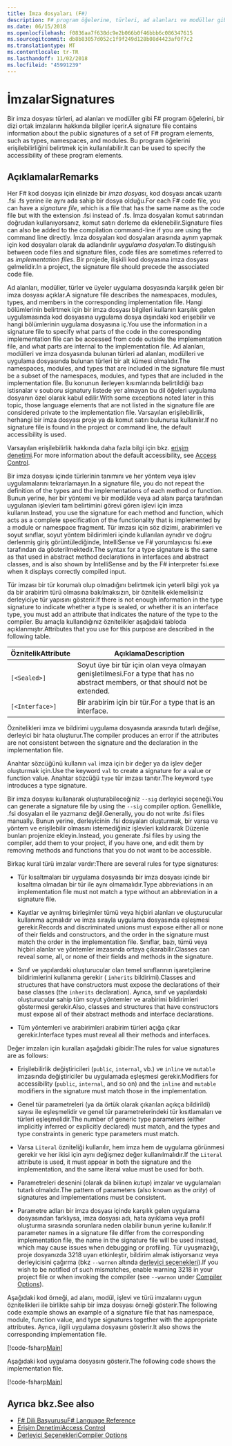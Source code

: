 ```yaml
---
title: İmza dosyaları (F#)
description: F# program öğelerine, türleri, ad alanları ve modüller gibi bir dizi ortak imzalarını hakkındaki bilgileri tutmak için F# imza dosyalarını kullanmayı öğrenin.
ms.date: 06/15/2018
ms.openlocfilehash: f0836aa7f638dc9e2b066b0f46bbb6c086347615
ms.sourcegitcommit: db8b83057d052c1f9f249d128b08d4423af0f7c2
ms.translationtype: MT
ms.contentlocale: tr-TR
ms.lasthandoff: 11/02/2018
ms.locfileid: "45991239"
---
```

# <a name="signatures"></a><span data-ttu-id="2cecb-103">İmzalar</span><span class="sxs-lookup"><span data-stu-id="2cecb-103">Signatures</span></span>

<span data-ttu-id="2cecb-104">Bir imza dosyası türleri, ad alanları ve modüller gibi F# program öğelerini, bir dizi ortak imzalarını hakkında bilgiler içerir.</span><span class="sxs-lookup"><span data-stu-id="2cecb-104">A signature file contains information about the public signatures of a set of F# program elements, such as types, namespaces, and modules.</span></span> <span data-ttu-id="2cecb-105">Bu program öğelerini erişilebilirliğini belirtmek için kullanılabilir.</span><span class="sxs-lookup"><span data-stu-id="2cecb-105">It can be used to specify the accessibility of these program elements.</span></span>

## <a name="remarks"></a><span data-ttu-id="2cecb-106">Açıklamalar</span><span class="sxs-lookup"><span data-stu-id="2cecb-106">Remarks</span></span>

<span data-ttu-id="2cecb-107">Her F# kod dosyası için elinizde bir *imza dosyası*, kod dosyası ancak uzantı .fsi .fs yerine ile aynı ada sahip bir dosya olduğu.</span><span class="sxs-lookup"><span data-stu-id="2cecb-107">For each F# code file, you can have a *signature file*, which is a file that has the same name as the code file but with the extension .fsi instead of .fs.</span></span> <span data-ttu-id="2cecb-108">İmza dosyaları komut satırından doğrudan kullanıyorsanız, komut satırı derleme da eklenebilir.</span><span class="sxs-lookup"><span data-stu-id="2cecb-108">Signature files can also be added to the compilation command-line if you are using the command line directly.</span></span> <span data-ttu-id="2cecb-109">İmza dosyaları kod dosyaları arasında ayrım yapmak için kod dosyaları olarak da adlandırılır *uygulama dosyaları*.</span><span class="sxs-lookup"><span data-stu-id="2cecb-109">To distinguish between code files and signature files, code files are sometimes referred to as *implementation files*.</span></span> <span data-ttu-id="2cecb-110">Bir projede, ilişkili kod dosyasına imza dosyası gelmelidir.</span><span class="sxs-lookup"><span data-stu-id="2cecb-110">In a project, the signature file should precede the associated code file.</span></span>

<span data-ttu-id="2cecb-111">Ad alanları, modüller, türler ve üyeler uygulama dosyasında karşılık gelen bir imza dosyası açıklar.</span><span class="sxs-lookup"><span data-stu-id="2cecb-111">A signature file describes the namespaces, modules, types, and members in the corresponding implementation file.</span></span> <span data-ttu-id="2cecb-112">Hangi bölümlerinin belirtmek için bir imza dosyası bilgileri kullanın karşılık gelen uygulamasında kod dosyasına uygulama dosya dışındaki kod erişebilir ve hangi bölümlerinin uygulama dosyasına iç.</span><span class="sxs-lookup"><span data-stu-id="2cecb-112">You use the information in a signature file to specify what parts of the code in the corresponding implementation file can be accessed from code outside the implementation file, and what parts are internal to the implementation file.</span></span> <span data-ttu-id="2cecb-113">Ad alanları, modülleri ve imza dosyasında bulunan türleri ad alanları, modülleri ve uygulama dosyasında bulunan türleri bir alt kümesi olmalıdır.</span><span class="sxs-lookup"><span data-stu-id="2cecb-113">The namespaces, modules, and types that are included in the signature file must be a subset of the namespaces, modules, and types that are included in the implementation file.</span></span> <span data-ttu-id="2cecb-114">Bu konunun ilerleyen kısımlarında belirtildiği bazı istisnalar v souboru signatury listede yer almayan bu dil öğeleri uygulama dosyanın özel olarak kabul edilir.</span><span class="sxs-lookup"><span data-stu-id="2cecb-114">With some exceptions noted later in this topic, those language elements that are not listed in the signature file are considered private to the implementation file.</span></span> <span data-ttu-id="2cecb-115">Varsayılan erişilebilirlik, herhangi bir imza dosyası proje ya da komut satırı bulunursa kullanılır.</span><span class="sxs-lookup"><span data-stu-id="2cecb-115">If no signature file is found in the project or command line, the default accessibility is used.</span></span>

<span data-ttu-id="2cecb-116">Varsayılan erişilebilirlik hakkında daha fazla bilgi için bkz. [erişim denetimi](access-control.md).</span><span class="sxs-lookup"><span data-stu-id="2cecb-116">For more information about the default accessibility, see [Access Control](access-control.md).</span></span>

<span data-ttu-id="2cecb-117">Bir imza dosyası içinde türlerinin tanımını ve her yöntem veya işlev uygulamalarını tekrarlamayın.</span><span class="sxs-lookup"><span data-stu-id="2cecb-117">In a signature file, you do not repeat the definition of the types and the implementations of each method or function.</span></span> <span data-ttu-id="2cecb-118">Bunun yerine, her bir yöntemi ve bir modülde veya ad alanı parça tarafından uygulanan işlevleri tam belirtimini görevi gören işlevi için imza kullanın.</span><span class="sxs-lookup"><span data-stu-id="2cecb-118">Instead, you use the signature for each method and function, which acts as a complete specification of the functionality that is implemented by a module or namespace fragment.</span></span> <span data-ttu-id="2cecb-119">Tür imzası için söz dizimi, arabirimleri ve soyut sınıflar, soyut yöntem bildirimleri içinde kullanılan aynıdır ve doğru derlenmiş giriş görüntülediğinde, IntelliSense ve F# yorumlayıcısı fsi.exe tarafından da gösterilmektedir.</span><span class="sxs-lookup"><span data-stu-id="2cecb-119">The syntax for a type signature is the same as that used in abstract method declarations in interfaces and abstract classes, and is also shown by IntelliSense and by the F# interpreter fsi.exe when it displays correctly compiled input.</span></span>

<span data-ttu-id="2cecb-120">Tür imzası bir tür korumalı olup olmadığını belirtmek için yeterli bilgi yok ya da bir arabirim türü olmasına bakılmaksızın, bir öznitelik eklemelisiniz derleyiciye tür yapısını gösterir.</span><span class="sxs-lookup"><span data-stu-id="2cecb-120">If there is not enough information in the type signature to indicate whether a type is sealed, or whether it is an interface type, you must add an attribute that indicates the nature of the type to the compiler.</span></span> <span data-ttu-id="2cecb-121">Bu amaçla kullandığınız öznitelikler aşağıdaki tabloda açıklanmıştır.</span><span class="sxs-lookup"><span data-stu-id="2cecb-121">Attributes that you use for this purpose are described in the following table.</span></span>

|<span data-ttu-id="2cecb-122">Öznitelik</span><span class="sxs-lookup"><span data-stu-id="2cecb-122">Attribute</span></span>|<span data-ttu-id="2cecb-123">Açıklama</span><span class="sxs-lookup"><span data-stu-id="2cecb-123">Description</span></span>|
|---------|-----------|
|`[<Sealed>]`|<span data-ttu-id="2cecb-124">Soyut üye bir tür için olan veya olmayan genişletilmesi.</span><span class="sxs-lookup"><span data-stu-id="2cecb-124">For a type that has no abstract members, or that should not be extended.</span></span>|
|`[<Interface>]`|<span data-ttu-id="2cecb-125">Bir arabirim için bir tür.</span><span class="sxs-lookup"><span data-stu-id="2cecb-125">For a type that is an interface.</span></span>|
<span data-ttu-id="2cecb-126">Öznitelikleri imza ve bildirimi uygulama dosyasında arasında tutarlı değilse, derleyici bir hata oluşturur.</span><span class="sxs-lookup"><span data-stu-id="2cecb-126">The compiler produces an error if the attributes are not consistent between the signature and the declaration in the implementation file.</span></span>

<span data-ttu-id="2cecb-127">Anahtar sözcüğünü kullanın `val` imza için bir değer ya da işlev değer oluşturmak için.</span><span class="sxs-lookup"><span data-stu-id="2cecb-127">Use the keyword `val` to create a signature for a value or function value.</span></span> <span data-ttu-id="2cecb-128">Anahtar sözcüğü `type` tür imzası tanıtır.</span><span class="sxs-lookup"><span data-stu-id="2cecb-128">The keyword `type` introduces a type signature.</span></span>

<span data-ttu-id="2cecb-129">Bir imza dosyası kullanarak oluşturabileceğiniz `--sig` derleyici seçeneği.</span><span class="sxs-lookup"><span data-stu-id="2cecb-129">You can generate a signature file by using the `--sig` compiler option.</span></span> <span data-ttu-id="2cecb-130">Genellikle, .fsi dosyaları el ile yazmanız değil.</span><span class="sxs-lookup"><span data-stu-id="2cecb-130">Generally, you do not write .fsi files manually.</span></span> <span data-ttu-id="2cecb-131">Bunun yerine, derleyicinin .fsi dosyaları oluşturmak, bir varsa ve yöntem ve erişilebilir olmasını istemediğiniz işlevleri kaldırarak Düzenle bunları projenize ekleyin.</span><span class="sxs-lookup"><span data-stu-id="2cecb-131">Instead, you generate .fsi files by using the compiler, add them to your project, if you have one, and edit them by removing methods and functions that you do not want to be accessible.</span></span>

<span data-ttu-id="2cecb-132">Birkaç kural türü imzalar vardır:</span><span class="sxs-lookup"><span data-stu-id="2cecb-132">There are several rules for type signatures:</span></span>

- <span data-ttu-id="2cecb-133">Tür kısaltmaları bir uygulama dosyasında bir imza dosyası içinde bir kısaltma olmadan bir tür ile aynı olmamalıdır.</span><span class="sxs-lookup"><span data-stu-id="2cecb-133">Type abbreviations in an implementation file must not match a type without an abbreviation in a signature file.</span></span>

- <span data-ttu-id="2cecb-134">Kayıtlar ve ayrılmış birleşimler tümü veya hiçbiri alanları ve oluşturucular kullanıma açmalıdır ve imza sırayla uygulama dosyasında eşleşmesi gerekir.</span><span class="sxs-lookup"><span data-stu-id="2cecb-134">Records and discriminated unions must expose either all or none of their fields and constructors, and the order in the signature must match the order in the implementation file.</span></span> <span data-ttu-id="2cecb-135">Sınıflar, bazı, tümü veya hiçbiri alanlar ve yöntemler imzasında ortaya çıkarabilir.</span><span class="sxs-lookup"><span data-stu-id="2cecb-135">Classes can reveal some, all, or none of their fields and methods in the signature.</span></span>

- <span data-ttu-id="2cecb-136">Sınıf ve yapılardaki oluşturucular olan temel sınıflarının işaretçilerine bildirimlerini kullanıma gerekir ( `inherits` bildirimi).</span><span class="sxs-lookup"><span data-stu-id="2cecb-136">Classes and structures that have constructors must expose the declarations of their base classes (the `inherits` declaration).</span></span> <span data-ttu-id="2cecb-137">Ayrıca, sınıf ve yapılardaki oluşturucular sahip tüm soyut yöntemler ve arabirimi bildirimleri göstermesi gerekir.</span><span class="sxs-lookup"><span data-stu-id="2cecb-137">Also, classes and structures that have constructors must expose all of their abstract methods and interface declarations.</span></span>

- <span data-ttu-id="2cecb-138">Tüm yöntemleri ve arabirimleri arabirim türleri açığa çıkar gerekir.</span><span class="sxs-lookup"><span data-stu-id="2cecb-138">Interface types must reveal all their methods and interfaces.</span></span>

<span data-ttu-id="2cecb-139">Değer imzaları için kuralları aşağıdaki gibidir:</span><span class="sxs-lookup"><span data-stu-id="2cecb-139">The rules for value signatures are as follows:</span></span>

- <span data-ttu-id="2cecb-140">Erişilebilirlik değiştiricileri (`public`, `internal`, vb.) ve `inline` ve `mutable` imzasında değiştiriciler bu uygulamada eşleşmesi gerekir.</span><span class="sxs-lookup"><span data-stu-id="2cecb-140">Modifiers for accessibility (`public`, `internal`, and so on) and the `inline` and `mutable` modifiers in the signature must match those in the implementation.</span></span>

- <span data-ttu-id="2cecb-141">Genel tür parametreleri (ya da örtük olarak çıkarılan açıkça bildirildi) sayısı ile eşleşmelidir ve genel tür parametrelerindeki tür kısıtlamaları ve türleri eşleşmelidir.</span><span class="sxs-lookup"><span data-stu-id="2cecb-141">The number of generic type parameters (either implicitly inferred or explicitly declared) must match, and the types and type constraints in generic type parameters must match.</span></span>

- <span data-ttu-id="2cecb-142">Varsa `Literal` özniteliği kullanılır, hem imza hem de uygulama görünmesi gerekir ve her ikisi için aynı değişmez değer kullanılmalıdır.</span><span class="sxs-lookup"><span data-stu-id="2cecb-142">If the `Literal` attribute is used, it must appear in both the signature and the implementation, and the same literal value must be used for both.</span></span>

- <span data-ttu-id="2cecb-143">Parametreleri desenini (olarak da bilinen *kutup*) imzalar ve uygulamaları tutarlı olmalıdır.</span><span class="sxs-lookup"><span data-stu-id="2cecb-143">The pattern of parameters (also known as the *arity*) of signatures and implementations must be consistent.</span></span>

- <span data-ttu-id="2cecb-144">Parametre adları bir imza dosyası içinde karşılık gelen uygulama dosyasından farklıysa, imza dosyası adı, hata ayıklama veya profil oluşturma sırasında sorunlara neden olabilir bunun yerine kullanılır.</span><span class="sxs-lookup"><span data-stu-id="2cecb-144">If parameter names in a signature file differ from the corresponding implementation file, the name in the signature file will be used instead, which may cause issues when debugging or profiling.</span></span> <span data-ttu-id="2cecb-145">Tür uyuşmazlığı, proje dosyanızda 3218 uyarı etkinleştir, bildirim almak istiyorsanız veya derleyicisini çağırma (bkz `--warnon` altında [derleyici seçenekleri](compiler-options.md)).</span><span class="sxs-lookup"><span data-stu-id="2cecb-145">If you wish to be notified of such mismatches, enable warning 3218 in your project file or when invoking the compiler (see `--warnon` under [Compiler Options](compiler-options.md)).</span></span>

<span data-ttu-id="2cecb-146">Aşağıdaki kod örneği, ad alanı, modül, işlevi ve türü imzalarını uygun öznitelikleri ile birlikte sahip bir imza dosyası örneği gösterir.</span><span class="sxs-lookup"><span data-stu-id="2cecb-146">The following code example shows an example of a signature file that has namespace, module, function value, and type signatures together with the appropriate attributes.</span></span> <span data-ttu-id="2cecb-147">Ayrıca, ilgili uygulama dosyasını gösterir.</span><span class="sxs-lookup"><span data-stu-id="2cecb-147">It also shows the corresponding implementation file.</span></span>

[!code-fsharp[Main](../../../samples/snippets/fsharp/fssignatures/snippet9002.fs)]

<span data-ttu-id="2cecb-148">Aşağıdaki kod uygulama dosyasını gösterir.</span><span class="sxs-lookup"><span data-stu-id="2cecb-148">The following code shows the implementation file.</span></span>

[!code-fsharp[Main](../../../samples/snippets/fsharp/fssignatures/snippet9001.fs)]

## <a name="see-also"></a><span data-ttu-id="2cecb-149">Ayrıca bkz.</span><span class="sxs-lookup"><span data-stu-id="2cecb-149">See also</span></span>

- [<span data-ttu-id="2cecb-150">F# Dili Başvurusu</span><span class="sxs-lookup"><span data-stu-id="2cecb-150">F# Language Reference</span></span>](index.md)
- [<span data-ttu-id="2cecb-151">Erişim Denetimi</span><span class="sxs-lookup"><span data-stu-id="2cecb-151">Access Control</span></span>](access-control.md)
- [<span data-ttu-id="2cecb-152">Derleyici Seçenekleri</span><span class="sxs-lookup"><span data-stu-id="2cecb-152">Compiler Options</span></span>](compiler-options.md)
